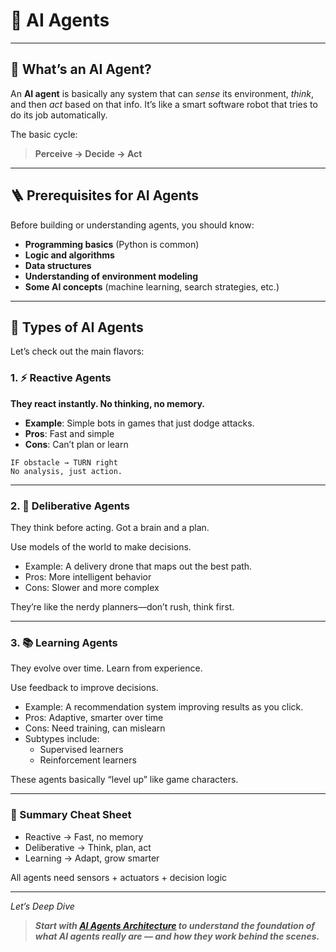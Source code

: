 # 🤖 AI Agents

---

## 🧠 What’s an AI Agent?

An **AI agent** is basically any system that can *sense* its environment, *think*, and then *act* based on that info. It’s like a smart software robot that tries to do its job automatically.

The basic cycle:
> **Perceive → Decide → Act**

---

## 🪜 Prerequisites for AI Agents

Before building or understanding agents, you should know:
- **Programming basics** (Python is common)
- **Logic and algorithms**
- **Data structures**
- **Understanding of environment modeling**
- **Some AI concepts** (machine learning, search strategies, etc.)

---

## 🧩 Types of AI Agents

Let’s check out the main flavors:

### 1. ⚡ Reactive Agents

**They react instantly. No thinking, no memory.**

- **Example**: Simple bots in games that just dodge attacks.
- **Pros**: Fast and simple
- **Cons**: Can’t plan or learn

```text
IF obstacle → TURN right
No analysis, just action.
```
---

### 2. 🧠 Deliberative Agents
They think before acting. Got a brain and a plan.

Use models of the world to make decisions.

- Example: A delivery drone that maps out the best path.
- Pros: More intelligent behavior
- Cons: Slower and more complex

They’re like the nerdy planners—don’t rush, think first.

---
### 3. 📚 Learning Agents
They evolve over time. Learn from experience.

Use feedback to improve decisions.

- Example: A recommendation system improving results as you click.
- Pros: Adaptive, smarter over time
- Cons: Need training, can mislearn
- Subtypes include:
    - Supervised learners
    - Reinforcement learners

These agents basically “level up” like game characters.

---
### 📌 Summary Cheat Sheet

- Reactive → Fast, no memory
- Deliberative → Think, plan, act
- Learning → Adapt, grow smarter

All agents need sensors + actuators + decision logic

---
*Let’s Deep Dive*

>***Start with **[AI Agents Architecture](./architecture/01_overview.)** to understand the foundation of what AI agents really are — and how they work behind the scenes.***
